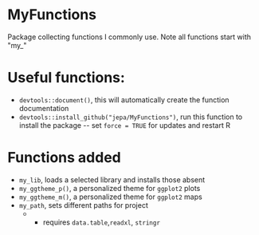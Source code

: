 # MyFunctions
Package collecting functions I commonly use. Note all functions start with "my_"

# Useful functions:

- `devtools::document()`, this will automatically create the function documentation
- `devtools::install_github("jepa/MyFunctions")`, run this function to install the package
  -- set `force = TRUE` for updates and restart R

# Functions added
- `my_lib`, loads a selected library and installs those absent
- `my_ggtheme_p()`, a personalized theme for `ggplot2` plots
- `my_ggtheme_m()`, a personalized theme for `ggplot2` maps
- `my_path`, sets different paths for project
  - - requires `data.table`,`readxl`, `stringr`
